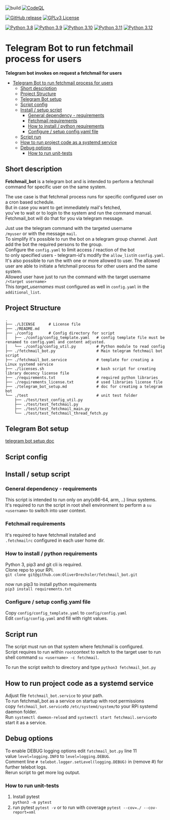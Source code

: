 ![build](https://github.com/OliverDrechsler/fetchmail_bot/workflows/Fetchmail_Bot/badge.svg) 
[![CodeQL](https://github.com/OliverDrechsler/fetchmail_bot/actions/workflows/github-code-scanning/codeql/badge.svg)](https://github.com/OliverDrechsler/fetchmail_bot/actions/workflows/github-code-scanning/codeql)

[![GitHub release](https://img.shields.io/github/release/OliverDrechsler/fetchmail_bot.svg)](https://GitHub.com/OliverDrechsler/fetchmail_bot/releases/) 
[![GPLv3 License](https://img.shields.io/badge/License-GPL%20v2-yellow.svg)](https://www.gnu.org/licenses/old-licenses/gpl-2.0)

[![Python 3.8](https://img.shields.io/badge/python-3.8-blue.svg)](https://www.python.org/downloads/release/python-380/)
[![Python 3.9](https://img.shields.io/badge/python-3.9-blue.svg)](https://www.python.org/downloads/release/python-390/) 
[![Python 3.10](https://img.shields.io/badge/python-3.10-blue.svg)](https://www.python.org/downloads/release/python-3100/)
[![Python 3.11](https://img.shields.io/badge/python-3.11-blue.svg)](https://www.python.org/downloads/release/python-3110/)
[![Python 3.12](https://img.shields.io/badge/python-3.12-blue.svg)](https://www.python.org/downloads/release/python-3120/)

# Telegram Bot to run fetchmail process for users

**Telegram bot invokes on request a fetchmail for users**

- [Telegram Bot to run fetchmail process for users](#telegram-bot-to-run-fetchmail-process-for-users)
  - [Short description](#short-description)
  - [Project Structure](#project-structure)
  - [Telegram Bot setup](#telegram-bot-setup)
  - [Script config](#script-config)
  - [Install / setup script](#install--setup-script)
    - [General dependency - requirements](#general-dependency---requirements)
    - [Fetchmail requirements](#fetchmail-requirements)
    - [How to install / python requirements](#how-to-install--python-requirements)
    - [Configure / setup config.yaml file](#configure--setup-configyaml-file)
  - [Script run](#script-run)
  - [How to run project code as a systemd service](#how-to-run-project-code-as-a-systemd-service)
  - [Debug options](#debug-options)
    - [How to run unit-tests](#how-to-run-unit-tests)

## Short description
**Fetchmail_bot** is a telegram bot and is intended to perform a 
fetchmail command for specific user on the same system.  
  
The use case is that fetchmail process runs for specific configured user on a cron based schedule.  
But in case you want to get immediately mail's fetched,  
you've to wait or to login to the system and run the command manual.  
Fetchmail_bot will do that for you via telegram message.  
  

Just use the telegram command with the targeted username  
`/myuser` or with the message `mail`.  
To simplify it's possible to run the bot on a telegram group channel.
Just add the bot the required persons to the group.  
Configure the `config.yaml` to limit access / reaction of the bot  
to only specified users - telegram-id's modify the `allow_list`in `config.yaml`.
It's also possible to run the with one or more allowed to user.
The allowed user are able to initiate a fetchmail process for other users and the same system.  
Allowed user have just to run the command with the target username `/<target username>`  
This *target_usernames* must configured as well in `config.yaml` in the `additional_list`.  
  
## Project Structure
```
.
├── ./LICENSE      # License file
├── ./README.md
├── ./config       # Config directory for script
│   ├── ./config/config_template.yaml   # config template file must be renamed to config.yaml and content adjusted.
│   └── ./config/config_util.py         # Python module to read config
├── ./fetchmail_bot.py                  # Main telegram fetchmail bot script
├── ./fetchmail_bot.service             # template for creating a Linux systemd service
├── ./licenses.sh                       # bash script for creating library decency license file
├── ./requirements.txt                  # required python libraries
├── ./requirements_license.txt          # used libraries license file
├── ./telegram_bot_setup.md             # doc for creating a telegram bot
└── ./test                              # unit test folder
    ├── ./test/test_config_util.py
    ├── ./test/test_fetchmail.py
    ├── ./test/test_fetchmail_main.py
    └── ./test/test_fetchmail_thread_fetch.py
```

## Telegram Bot setup
[telegram bot setup doc](telegram_bot_setup.md)

## Script config

## Install / setup script

### General dependency - requirements

This script is intended to run only on any(x86-64, arm, ..) linux systems.  
It's required to run the script in root shell environment to perform a `su <username>`
to switch into user context.

### Fetchmail requirements
It's required to have fetchmail installed and  
`.fetchmailrc` configured in each user home dir. 

### How to install / python requirements 

Python 3, pip3 and git cli is required.  
Clone repo to your RPi.  
```git clone git@github.com:OliverDrechsler/fetchmail_bot.git```

now run pip3 to install python requirements  
```pip3 install requirements.txt```

### Configure / setup config.yaml file
Copy `config/config_template.yaml` to `config/config.yaml`  
Edit `config/config.yaml` and fill with right values.  

## Script run
The script must run on that system where fetchmail is configured.  
Script requires to run within `root`context to switch to the target user to run  
shell command `su <username> -c fetchmail`.  
  
To run the script switch to directory and type `python3 fetchmail_bot.py`  

## How to run project code as a systemd service

Adjust file `fetchmail_bot.service` to your path.  
To run fetchmail_bot as a service on startup with root permissions  
copy `fetchmail_bot.service`to `/etc/systemd/system/`to your RPi systemd daemon folder.  
Run `systemctl daemon-reload` and `systemctl start fetchmail.service`to start it as a service.  

## Debug options
To enable DEBUG logging options edit `fatchmail_bot.py` line 11  
value `level=logging.INFO` to `level=logging.DEBUG`.  
Comment line `# telebot.logger.setLevel(logging.DEBUG)` in (remove #) for further telebot logs.  
Rerun script to get more log output.  
  
### How to run unit-tests

1. Install pytest  
`python3 -m pytest`  
2. run pytest
`pytest -v`
or to run with coverage 
`pytest --cov=./ --cov-report=xml`

